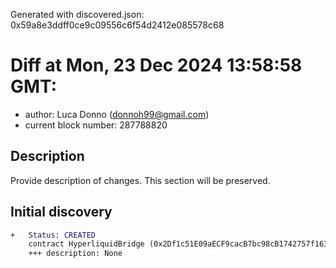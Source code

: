 Generated with discovered.json: 0x59a8e3ddff0ce9c09556c6f54d2412e085578c68

# Diff at Mon, 23 Dec 2024 13:58:58 GMT:

- author: Luca Donno (<donnoh99@gmail.com>)
- current block number: 287788820

## Description

Provide description of changes. This section will be preserved.

## Initial discovery

```diff
+   Status: CREATED
    contract HyperliquidBridge (0x2Df1c51E09aECF9cacB7bc98cB1742757f163dF7)
    +++ description: None
```
